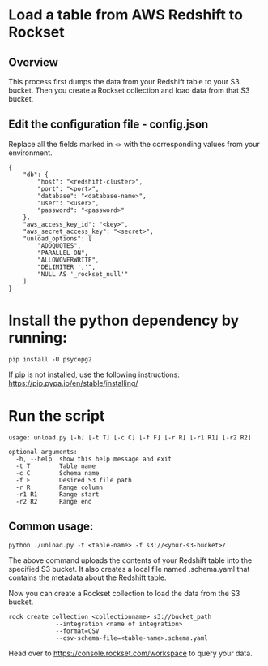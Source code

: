# Load a table from AWS Redshift to Rockset

## Overview

This process first dumps the data from your Redshift table to your
S3 bucket. Then you create a Rockset collection and load data from
that S3 bucket.


## Edit the configuration file - config.json

Replace all the fields marked in `<>` with the corresponding values
from your environment.

```
{
    "db": {
        "host": "<redshift-cluster>",
        "port": "<port>",
        "database": "<database-name>",
        "user": "<user>",
        "password": "<password>"
    },
    "aws_access_key_id": "<key>",
    "aws_secret_access_key": "<secret>",
    "unload_options": [
    	"ADDQUOTES",
    	"PARALLEL ON",
    	"ALLOWOVERWRITE",
    	"DELIMITER ','",
        "NULL AS '_rockset_null'"
    ]
}
```

# Install the python dependency by running:

```
pip install -U psycopg2
```
If pip is not installed, use the following instructions: https://pip.pypa.io/en/stable/installing/

# Run the script

```
usage: unload.py [-h] [-t T] [-c C] [-f F] [-r R] [-r1 R1] [-r2 R2]

optional arguments:
  -h, --help  show this help message and exit
  -t T        Table name
  -c C        Schema name
  -f F        Desired S3 file path
  -r R        Range column
  -r1 R1      Range start
  -r2 R2      Range end
```

## Common usage:
```
python ./unload.py -t <table-name> -f s3://<your-s3-bucket>/
```

The above command uploads the contents of your Redshift table into the 
specified S3 bucket. It also creates a local file named <table-name>.schema.yaml
that contains the metadata about the Redshift table.

Now you can create a Rockset collection to load the data from the 
S3 bucket.
```
rock create collection <collectionname> s3://bucket_path
             --integration <name of integration>
             --format=CSV
             --csv-schema-file=<table-name>.schema.yaml
```

Head over to https://console.rockset.com/workspace to query your data.

